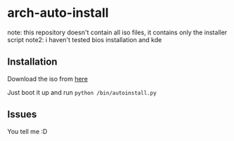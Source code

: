 # arch-auto-install

note: this repository doesn't contain all iso files, it contains only the installer script
note2: i haven't tested bios installation and kde

## Installation
Download the iso from [here](https://mega.nz/file/yAMU2Drb#8oxbzIoKfYjjMwkI_YkEuA7O1_w8zBNP9HzarPwu0Jw)

Just boot it up and run `python /bin/autoinstall.py`

## Issues
You tell me :D
